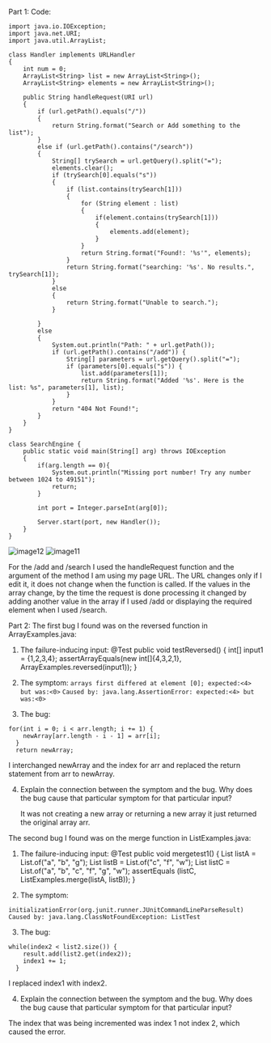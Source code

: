 Part 1:
Code:
```
import java.io.IOException;
import java.net.URI;
import java.util.ArrayList;

class Handler implements URLHandler 
{
    int num = 0;
    ArrayList<String> list = new ArrayList<String>();
    ArrayList<String> elements = new ArrayList<String>();

    public String handleRequest(URI url) 
    {
        if (url.getPath().equals("/")) 
        {
            return String.format("Search or Add something to the list");
        } 
        else if (url.getPath().contains("/search")) 
        {
            String[] trySearch = url.getQuery().split("=");
            elements.clear();
            if (trySearch[0].equals("s")) 
            {
                if (list.contains(trySearch[1])) 
                {
                    for (String element : list)
                    {
                        if(element.contains(trySearch[1])) 
                        {
                            elements.add(element);
                        }
                    }
                    return String.format("Found!: '%s'", elements);
                }
                return String.format("searching: '%s'. No results.", trySearch[1]);
            }
            else 
            {
                return String.format("Unable to search.");
            }

        } 
        else 
        {
            System.out.println("Path: " + url.getPath());
            if (url.getPath().contains("/add")) {
                String[] parameters = url.getQuery().split("=");
                if (parameters[0].equals("s")) {
                    list.add(parameters[1]);
                    return String.format("Added '%s'. Here is the list: %s", parameters[1], list);
                }
            }
            return "404 Not Found!";
        }
    }
}

class SearchEngine {
    public static void main(String[] arg) throws IOException 
    {
        if(arg.length == 0){
            System.out.println("Missing port number! Try any number between 1024 to 49151");
            return;
        }

        int port = Integer.parseInt(arg[0]);

        Server.start(port, new Handler());
    }
}
```
![image12](https://user-images.githubusercontent.com/114322700/195967760-371840aa-00de-416d-94d9-7b921909e262.png)
![image11](https://user-images.githubusercontent.com/114322700/195967937-1b077cce-3cb8-41ec-b74d-89ce08b2d45f.png)

For the /add and /search I used the handleRequest function and the argument of the method I am using my page URL. The URL changes only if I edit it, it does not change when the function is called. If the values in the array change, by the time the request is done processing it changed by adding another value in the array if I used /add or displaying the required element when I used /search.

Part 2:
The first bug I found was on the reversed function in ArrayExamples.java:

1. The failure-inducing input: 
@Test
  public void testReversed() {
    int[] input1 = {1,2,3,4};
    assertArrayEquals(new int[]{4,3,2,1}, ArrayExamples.reversed(input1));
  }

 2. The symptom: 
 `arrays first differed at element [0]; expected:<4> but was:<0>`
 `Caused by: java.lang.AssertionError: expected:<4> but was:<0>`

 3. The bug:
  ```
  for(int i = 0; i < arr.length; i += 1) {
      newArray[arr.length - i - 1] = arr[i];
    }
    return newArray;
  ```
  I interchanged newArray and the index for arr and replaced the return statement from arr to newArray.
  
  4. Explain the connection between the symptom and the bug. Why does the bug cause that particular symptom for that particular input?
     
     It was not creating a new array or returning a new array it just returned the original array arr.
  
  The second bug I found was on the merge function in ListExamples.java:
   
  1. The failure-inducing input:
  @Test
       public void mergetest1()
       {
           List<String> listA =  List.of("a", "b", "g");
           List<String> listB =  List.of("c", "f", "w");
           List<String> listC =  List.of("a", "b", "c", "f", "g", "w");
           assertEquals (listC, ListExamples.merge(listA, listB));
       }
  
  2. The symptom:
  
  `initializationError(org.junit.runner.JUnitCommandLineParseResult)`
  `Caused by: java.lang.ClassNotFoundException: ListTest`
  
  3. The bug:
  ```
  while(index2 < list2.size()) {
      result.add(list2.get(index2));
      index1 += 1;
    }                            
  ```
  I replaced index1 with index2.
  
  4. Explain the connection between the symptom and the bug. Why does the bug cause that particular symptom for that particular input?
  
  The index that was being incremented was index 1 not index 2, which caused the error.
  

